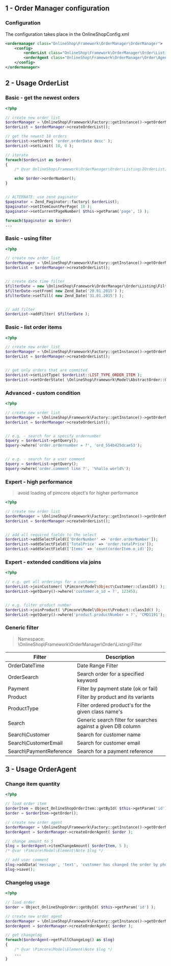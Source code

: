 ## 1 - Order Manager configuration

### Configuration

The configuration takes place in the OnlineShopConfig.xml
```xml
<ordermanager class="OnlineShop\Framework\OrderManager\OrderManager">
    <config>
        <orderList class="OnlineShop\Framework\OrderManager\Order\Listing" classItem="OnlineShop\Framework\OrderManager\Order\Listing\Item"/>
        <orderAgent class="OnlineShop\Framework\OrderManager\Order\Agent" />
    </config>
</ordermanager>
```



## 2 - Usage OrderList

### Basic - get the newest orders
```php
<?php

// create new order list
$orderManager = \OnlineShop\Framework\Factory::getInstance()->getOrderManager();
$orderList = $orderManager->createOrderList();

// get the newest 10 orders
$orderList->setOrder( 'order.orderDate desc' );
$orderList->setLimit( 10, 0 );

// iterate
foreach($orderList as $order)
{
    /* @var OnlineShop\Framework\OrderManager\Order\Listing\IOrderListItem $order */

    echo $order->orderNumber();
}


// ALTERNATE: use zend paginator
$paginator = Zend_Paginator::factory( $orderList);
$paginator->setItemCountPerPage( 10 );
$paginator->setCurrentPageNumber( $this->getParam('page', 1) );

foreach($paginator as $order)
...

```


### Basic - using filter
```php
<?php

// create new order list
$orderManager = \OnlineShop\Framework\Factory::getInstance()->getOrderManager();
$orderList = $orderManager->createOrderList();


// create date time filter
$filterDate = new \OnlineShop\Framework\OrderManager\Order\Listing\Filter\OrderDateTime();
$filterDate->setFrom( new Zend_Date('20.01.2015') );
$filterDate->setTill( new Zend_Date('31.01.2015') );


// add filter
$orderList->addFilter( $filterDate );

```


### Basic - list order items
```php
<?php

// create new order list
$orderManager = \OnlineShop\Framework\Factory::getInstance()->getOrderManager();
$orderList = $orderManager->createOrderList();


// get only orders that are commited
$orderList->setListType( $orderList::LIST_TYPE_ORDER_ITEM );
$orderList->setOrderState( \OnlineShop\Framework\Model\AbstractOrder::ORDER_STATE_COMMITTED );


```



### Advanced - custom condition
```php
<?php

// create new order list
$orderManager = \OnlineShop\Framework\Factory::getInstance()->getOrderManager();
$orderList = $orderManager->createOrderList();


// e.g. - search for a specify ordernumber
$query = $orderList->getQuery();
$query->where('order.ordernumber = ?', 'ord_554b425dcae53');


// e.g. - search for a user comment
$query = $orderList->getQuery();
$query->where('order.comment like ?', '%hallo world%');

```



### Expert - high performance

> avoid loading of pimcore object's for higher performance

```php
<?php

// create new order list
$orderManager = \OnlineShop\Framework\Factory::getInstance()->getOrderManager();
$orderList = $orderManager->createOrderList();


// add all required fields to the select
$orderList->addSelectField(['OrderNumber' => 'order.orderNumber']);
$orderList->addSelectField(['TotalPrice' => 'order.totalPrice']);
$orderList->addSelectField(['Items' => 'count(orderItem.o_id)']);

```


### Expert - extended conditions via joins

```php
<?php

// e.g. get all orderings for a customer
$orderList->joinCustomer( \Pimcore\Model\Object\Customer::classId() );
$orderList->getQuery()->where('customer.o_id = ?', 12345);


// e.g. filter product number
$orderList->joinProduct( \Pimcore\Model\Object\Product::classId() );
$orderList->getQuery()->where('product.productNumber = ?', 'CMD1191');

```


### Generic filter

> Namespace: \OnlineShop\Framework\OrderManager\Order\Listing\Filter

| Filter          | Description |
| --------------- | ----------- |
| OrderDateTime   | Date Range Filter   |
| OrderSearch     | Search order for a specified keyword   |
| Payment         | Filter by payment state (ok or fail) |
| Product         | Filter by product and its variants |
| ProductType     | Filter ordered product's for the given class name's   |
| Search          | Generic search filter for searches against a given DB column |
| Search\Customer | Search for customer name |
| Search\CustomerEmail | Search for customer email |
| Search\PaymentReference | Search for a payment reference |

## 3 - Usage OrderAgent

### Change item quantity
```php
<?php

// load order item
$orderItem = Object_OnlineShopOrderItem::getById( $this->getParam('id') );
$order = $orderItem->getOrder();

// create new order agent
$orderManager = \OnlineShop\Framework\Factory::getInstance()->getOrderManager();
$orderAgent = $orderManager->createOrderAgent( $order );

// change amount to 5
$log = $orderAgent->itemChangeAmount( $orderItem, 5 );
/* @var \Pimcore\Model\Element\Note $log */

// add user comment
$log->addData('message', 'text', 'customer has changed the order by phone');
$log->save();

```


### Changelog usage
```php
<?php

// load order
$order = Object_OnlineShopOrder::getById( $this->getParam('id') );

// create new order agent
$orderManager = \OnlineShop\Framework\Factory::getInstance()->getOrderManager();
$orderAgent = $orderManager->createOrderAgent( $order );

// get changelog
foreach($orderAgent->getFullChangeLog() as $log)
{
    /* @var \Pimcore\Model\Element\Note $log */
    ...
}

```